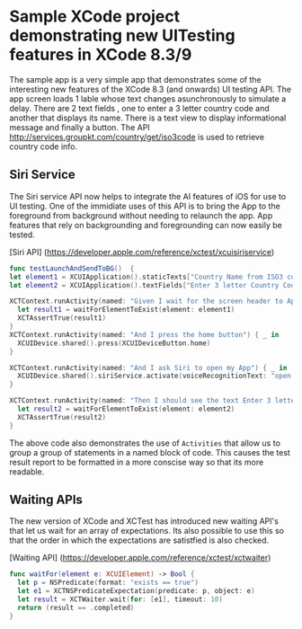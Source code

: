 # Sample XCode project demonstrating new UITesting features in XCode 8.3/9

The sample app is a very simple app that demonstrates some of the interesting new features of the XCode 8.3 (and onwards) UI testing API. The app screen loads 1 lable whose text changes asunchronously to simulate a delay. There are 2 text fields , one to enter a 3 letter country code and another that displays its name. There is a text view to display informational message and finally a button. The API http://services.groupkt.com/country/get/iso3code is used to retrieve country code info.

## Siri Service

The Siri service API now helps to integrate the AI features of iOS for use to UI testing. One of the immidiate uses of this API is to bring the App to the foreground from background without needing to relaunch the app. App features that rely on backgrounding and foregrounding can now easily be tested.

 [Siri API] (https://developer.apple.com/reference/xctest/xcuisiriservice)

```swift
func testLaunchAndSendToBG()  {
let element1 = XCUIApplication().staticTexts["Country Name from ISO3 code"]
let element2 = XCUIApplication().textFields["Enter 3 letter Country Code"]

XCTContext.runActivity(named: "Given I wait for the screen header to Appear") { _ in
  let result1 = waitForElementToExist(element: element1)
  XCTAssertTrue(result1)
}
XCTContext.runActivity(named: "And I press the home button") { _ in
  XCUIDevice.shared().press(XCUIDeviceButton.home)
}

XCTContext.runActivity(named: "And I ask Siri to open my App") { _ in
  XCUIDevice.shared().siriService.activate(voiceRecognitionText: "open xcode832")
}

XCTContext.runActivity(named: "Then I should see the text Enter 3 letter Country Code") { _ in
  let result2 = waitForElementToExist(element: element2)
  XCTAssertTrue(result2)
}

```

The above code also demonstrates the use of `Activities`  that allow us to group a group of statements in a named block of code. This causes the test result report to be formatted in a more conscise way so that its more readable.

## Waiting APIs
The new version of XCode and XCTest has introduced new waiting API's that let us wait for an array of expectations. Its also possible to use this so that the order in which the expectations are satistfied is also checked.

[Waiting API] (https://developer.apple.com/reference/xctest/xctwaiter)

```swift
func waitFor(element e: XCUIElement) -> Bool {
  let p = NSPredicate(format: "exists == true")
  let e1 = XCTNSPredicateExpectation(predicate: p, object: e)
  let result = XCTWaiter.wait(for: [e1], timeout: 10)
  return (result == .completed)
}
```
